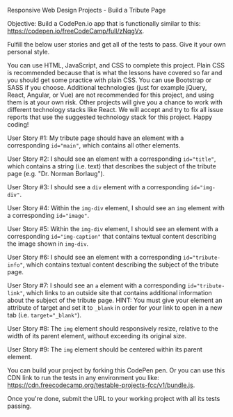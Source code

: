 Responsive Web Design Projects - Build a Tribute Page

Objective: Build a CodePen.io app that is functionally similar to this: https://codepen.io/freeCodeCamp/full/zNqgVx.

Fulfill the below user stories and get all of the tests to pass. Give it your own personal style.

You can use HTML, JavaScript, and CSS to complete this project. Plain CSS is recommended because that is what the lessons have covered so far and you should get some practice with plain CSS. You can use Bootstrap or SASS if you choose. Additional technologies (just for example jQuery, React, Angular, or Vue) are not recommended for this project, and using them is at your own risk. Other projects will give you a chance to work with different technology stacks like React. We will accept and try to fix all issue reports that use the suggested technology stack for this project. Happy coding!

User Story #1: My tribute page should have an element with a corresponding `id="main"`, which contains all other elements.

User Story #2: I should see an element with a corresponding `id="title"`, which contains a string (i.e. text) that describes the subject of the tribute page (e.g. "Dr. Norman Borlaug").

User Story #3: I should see a `div` element with a corresponding `id="img-div"`.

User Story #4: Within the `img-div` element, I should see an `img` element with a corresponding `id="image"`.

User Story #5: Within the `img-div` element, I should see an element with a corresponding `id="img-caption"` that contains textual content describing the image shown in `img-div`.

User Story #6: I should see an element with a corresponding `id="tribute-info"`, which contains textual content describing the subject of the tribute page.

User Story #7: I should see an `a` element with a corresponding `id="tribute-link"`, which links to an outside site that contains additional information about the subject of the tribute page. HINT: You must give your element an attribute of target and set it to `_blank` in order for your link to open in a new tab (i.e. `target="_blank"`).

User Story #8: The `img` element should responsively resize, relative to the width of its parent element, without exceeding its original size.

User Story #9: The `img` element should be centered within its parent element.

You can build your project by forking this CodePen pen. Or you can use this CDN link to run the tests in any environment you like: https://cdn.freecodecamp.org/testable-projects-fcc/v1/bundle.js.

Once you're done, submit the URL to your working project with all its tests passing.

